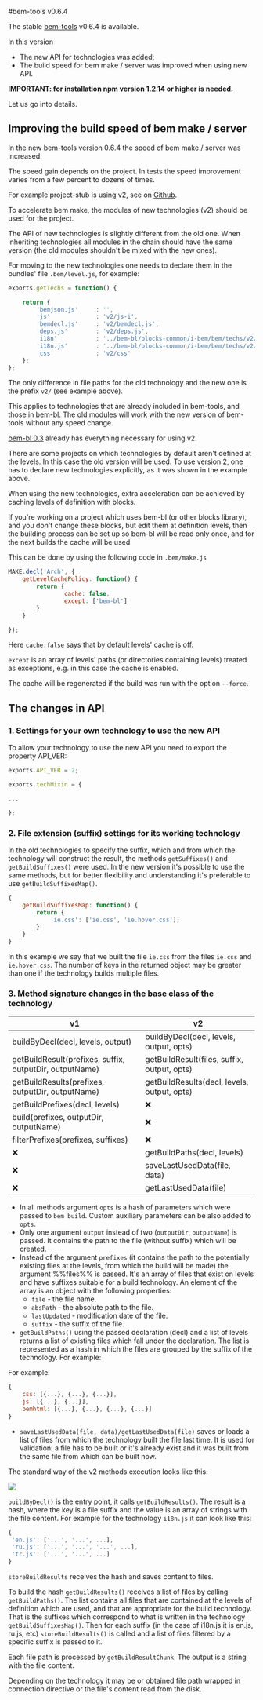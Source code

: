 #bem-tools v0.6.4

The stable [bem-tools](http://bem.info/tools/bem/) v0.6.4 is available.

In this version
  * The new API for technologies was added;
  * The build speed for bem make / server was improved when using new API.

**IMPORTANT: for installation npm version 1.2.14 or higher is needed.**

Let us go into details.

## Improving the build speed of bem make / server

In the new bem-tools version 0.6.4 the speed of bem make / server was increased.  

The speed gain depends on the project. 
In tests the speed improvement varies from a few percent to dozens of times.

For example project-stub is using v2, see on [Github](https://bem.info/tutorials/project-stub).

To accelerate bem make, the modules of new technologies (v2) should be used for the project.

The API of new technologies is slightly different from the old one. When inheriting technologies all 
modules in the chain should have the same version (the old modules shouldn't be mixed with the new ones).

For moving to the new technologies one needs to declare them in the bundles' file `.bem/level.js`, for example:

```js
exports.getTechs = function() {

    return {
        'bemjson.js'     : '',
        'js'             : 'v2/js-i',
        'bemdecl.js'     : 'v2/bemdecl.js',
        'deps.js'        : 'v2/deps.js',
        'i18n'           : '../bem-bl/blocks-common/i-bem/bem/techs/v2/i18n.js',
        'i18n.js'        : '../bem-bl/blocks-common/i-bem/bem/techs/v2/i18n.js.js',
        'css'            : 'v2/css'
    };
};
```
The only difference in file paths for the old technology and the new one is the prefix `v2/` (see example above). 

This applies to technologies that are already included in bem-tools, and those in [bem-bl](http://bem.github.io/bem-bl/index.ru.html).
The old modules will work with the new version of bem-tools without any speed change.

[bem-bl 0.3](https://github.com/bem/bem-bl/tree/0.3) already has everything necessary for using v2.

There are some projects on which technologies by default aren't defined at the levels. 
In this case the old version will be used. 
To use version 2, one has to declare new technologies explicitly, as it was shown in the example above.

When using the new technologies, extra acceleration can be achieved by caching levels of definition with blocks.

If you're working on a project which uses bem-bl (or other blocks library), and you don't change 
these blocks, but edit them at definition levels, then the building process can be set up so 
bem-bl will be read only once, and for the next builds the cache will be used.

This can be done by using the following code in `.bem/make.js`

```js
MAKE.decl('Arch', {
    getLevelCachePolicy: function() {
        return {
                cache: false,
                except: ['bem-bl']
        }
    }

});
```

Here `cache:false` says that by default levels' cache is off.

`except` is an array of levels' paths (or directories containing levels) treated as exceptions, 
e.g. in this case the cache is enabled. 

The cache will be regenerated if the build was run with the option `--force`.

## The changes in API

### 1. Settings for your own technology to use the new API

To allow your technology to use the new API you need to export the property API_VER:

```js
exports.API_VER = 2;

exports.techMixin = {

...

};
```

### 2. File extension (suffix) settings for its working technology

In the old technologies to specify the suffix, which and from which the technology will 
construct the result, the methods `getSuffixes()` and `getBuildSuffixes()` were used. 
In the new version it's possible to use the same methods, 
but for better flexibility and understanding it's preferable to use `getBuildSuffixesMap()`.

```js
{
    getBuildSuffixesMap: function() {
        return {
            'ie.css': ['ie.css', 'ie.hover.css'];
        }
    }
}
```
In this example we say that we built the file `ie.css` from the files `ie.css` and `ie.hover.css`. 
The number of keys in the returned object may be greater than one if the technology builds multiple files.

### 3. Method signature changes in the base class of the technology

| v1        | v2           |
| ------------- |-------------|
|buildByDecl(decl, levels, output)|buildByDecl(decl, levels, output, opts)|
|getBuildResult(prefixes, suffix, outputDir, outputName)|getBuildResult(files, suffix, output, opts)|
|getBuildResults(prefixes, outputDir, outputName)|getBuildResults(decl, levels, output, opts)|
|getBuildPrefixes(decl, levels)|:x:|
|build(prefixes, outputDir, outputName)|:x:|
|filterPrefixes(prefixes, suffixes)|:x:|
|:x:|getBuildPaths(decl, levels)|
|:x:|saveLastUsedData(file, data)|
|:x:|getLastUsedData(file)|

  * In all methods argument `opts` is a hash of parameters which were passed to `bem build`. Custom auxiliary parameters can be also added to `opts`.
  * Only one argument `output` instead of two (`outputDir`, `outputName`) is passed. It contains the path to the file (without suffix) which will be created.
  * Instead of the argument `prefixes` (it contains the path to the potentially existing files at the levels, from which the build will be made) the argument %%files%% is passed. It's an array of files that exist on levels and have suffixes suitable for a build technology. An element of the array is an object with the following properties:
    * `file` - the file name.
    * `absPath` - the absolute path to the file.
    * `lastUpdated` - modification date of the file.
    * `suffix` - the suffix of the file.
  * `getBuildPaths()` using the passed declaration (decl) and a list of levels returns a list of existing files which fall under the declaration. The list is represented as a hash in which the files are grouped by the suffix of the technology. For example: 
  
For example: 

```js
{
    css: [{...}, {...}, {...}],
    js: [{...}, {...}],
    bemhtml: [{...}, {...}, {...}, {...}]
}
```
  * `saveLastUsedData(file, data)/getLastUsedData(file)` saves or loads a list of files from which the technology built the file last time. It is used for validation: a file has to be built or it's already exist and it was built from the same file from which can be built now.

The standard way of the v2 methods execution looks like this:

<img src="http://img-fotki.yandex.ru/get/9259/127846884.247/0_b0604_843e6646_XXL.png"/>

`buildByDecl()` is the entry point, it calls `getBuildResults()`. The result is a hash, where the key is a file suffix and the value is an array of strings with the file content. For example for the technology `i18n.js` it can look like this:

```js
{
 'en.js': ['...', '...', ...],
 'ru.js': ['...', '...', '...', ...],
 'tr.js': ['...', '...', ...]
}
```
 
`storeBuildResults` receives the hash and saves content to files.

To build the hash `getBuildResults()` receives a list of files by calling `getBuildPaths()`. 
The list contains all files that are contained at the levels of definition which are used, and that are appropriate for the build technology. 
That is the suffixes which correspond to what is written in the technology `getBuildSuffixesMap()`. 
Then for each suffix (in the case of i18n.js it is en.js, ru.js, etc) `storeBuildResults()` is called and 
a list of files filtered by a specific suffix is passed to it.

Each file path is processed by `getBuildResultChunk`. The output is a string with the file content.

Depending on the technology it may be or obtained file path wrapped in connection directive or the file's content read from the disk.
